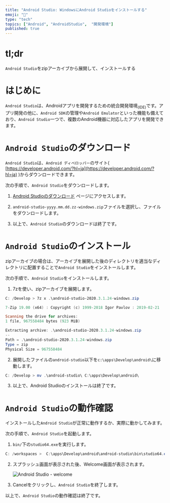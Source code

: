 ```yaml
---
title: "Android Studio: WindowsにAndroid Studioをインストールする"
emoji: "📱"
type: "tech" 
topics: ["Android", "AndroidStudio",  "開発環境"]
published: true
---
```


# tl;dr

``Android Studio``をzipアーカイブから展開して、インストールする

# はじめに

``Android Studio``は、Androidアプリを開発するための統合開発環境<sub>(IDE)</sub>です。アプリ開発の他に、``Android SDK``の管理や``Android Emulator``といった機能も備えており、``Android Studio``一つで、複数のAndroid機器に対応したアプリを開発できます。



# ``Android Studio``のダウンロード

``Android Studio``は、``Android ディベロッパー``のサイト( [https://developer.android.com/?hl=ja](https://developer.android.com/?hl=ja) )からダウンロードできます。

次の手順で、``Android Studio``をダウンロードします。



1.  [Android Studioのダウンロード](https://developer.android.com/studio?hl=ja#downloads) ページにアクセスします。


2.   ``android-studio-yyyy.mm.dd.zz-windows.zip``ファイルを選択し、ファイルをダウンロードします。


3. 以上で、``Android Studio``のダウンロードは終了です。



#  ``Android Studio``のインストール

zipアーカイブの場合は、アーカイブを展開した後のディレクトリを適当なディレクトリに配置することで``Android Studio``をインストールします。

次の手順で、``Android Studio``をインストールします。

1.  7zを使い、zipアーカイブを展開します。

   ```powershell
   C: /Develop > 7z x .\android-studio-2020.3.1.24-windows.zip
   
   7-Zip 19.00 (x64) : Copyright (c) 1999-2018 Igor Pavlov : 2019-02-21
   
   Scanning the drive for archives:
   1 file, 967558484 bytes (923 MiB)
   
   Extracting archive: .\android-studio-2020.3.1.24-windows.zip
   --
   Path = .\android-studio-2020.3.1.24-windows.zip
   Type = zip
   Physical Size = 967558484
   
   
   ```
   
2.   展開したファイルの``android-studio``以下を``c:\apps\Develop\android\``に移動します。

   ```powershell
   C: /Develop > mv .\android-studio\ C:\apps\Develop\android\
   
   ```
   
3.   以上で、Android Studioのインストールは終了です。




# ``Android Studio``の動作確認

インストールした``Android Studio``が正常に動作するか、実際に動かしてみます。

次の手順で、``Android Studio``を起動します。



1.   ``bin/``下の``studio64.exe``を実行します。

   ```powershell
   C: /workspaces >  C:\apps\Develop\android\android-studio\bin\studio64.exe
   
   ```
   
2. スプラッシュ画面が表示された後、Welcome画面が表示されます。

   ![Android Studio - welcome](https://i.imgur.com/E1cOese.jpg)
   
3.   Cancelをクリックし、``Android Studio``を終了します。



以上で、``Android Studio``の動作確認は終了です。

